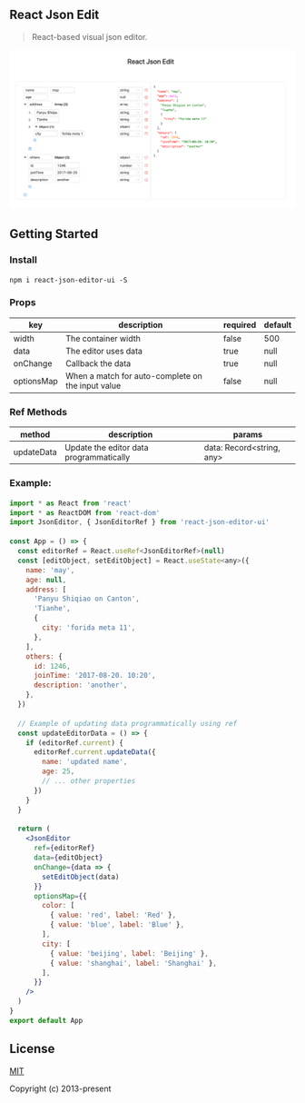 ## React Json Edit

> React-based visual json editor.

![](/images/example.png)
## Getting Started

### Install

```
npm i react-json-editor-ui -S
```

### Props

| key        | description                                       | required | default |
| ---------- | ------------------------------------------------- | -------- | ------- |
| width      | The container width                               | false    | 500     |
| data       | The editor uses data                              | true     | null    |
| onChange   | Callback the data                                 | true     | null    |
| optionsMap | When a match for auto-complete on the input value | false    | null    |

### Ref Methods

| method     | description                                       | params                      |
| ---------- | ------------------------------------------------- | --------------------------- |
| updateData | Update the editor data programmatically           | data: Record<string, any>   |

### Example:

```jsx
import * as React from 'react'
import * as ReactDOM from 'react-dom'
import JsonEditor, { JsonEditorRef } from 'react-json-editor-ui'

const App = () => {
  const editorRef = React.useRef<JsonEditorRef>(null)
  const [editObject, setEditObject] = React.useState<any>({
    name: 'may',
    age: null,
    address: [
      'Panyu Shiqiao on Canton',
      'Tianhe',
      {
        city: 'forida meta 11',
      },
    ],
    others: {
      id: 1246,
      joinTime: '2017-08-20. 10:20',
      description: 'another',
    },
  })
  
  // Example of updating data programmatically using ref
  const updateEditorData = () => {
    if (editorRef.current) {
      editorRef.current.updateData({
        name: 'updated name',
        age: 25,
        // ... other properties
      })
    }
  }

  return (
    <JsonEditor
      ref={editorRef}
      data={editObject}
      onChange={data => {
        setEditObject(data)
      }}
      optionsMap={{
        color: [
          { value: 'red', label: 'Red' },
          { value: 'blue', label: 'Blue' },
        ],
        city: [
          { value: 'beijing', label: 'Beijing' },
          { value: 'shanghai', label: 'Shanghai' },
        ],
      }}
    />
  )
}
export default App

```

## License

[MIT](https://opensource.org/licenses/MIT)

Copyright (c) 2013-present